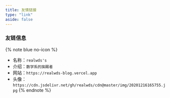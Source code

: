 ```yaml
---
title: 友情链接
type: "link"
aside: false
---
```


### 友链信息

{% note blue no-icon %}
- 名称：```realwds's```
- 介绍：```数学系的挨踢者```
- 网站：```https://realwds-blog.vercel.app```
- 头像：```https://cdn.jsdelivr.net/gh/realwds/cdn@master/img/20201216165755.jpg```
{% endnote %}